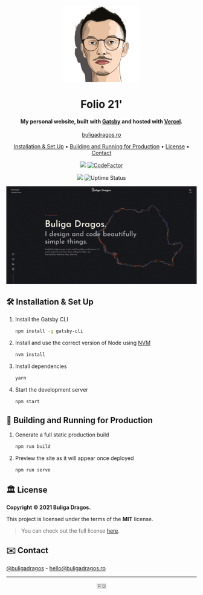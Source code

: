 <div align="center">
  <img alt="Logo" src="https://raw.githubusercontent.com/buligadragos/portfolio/main/src/images/favicon.png" width="200" />
</div>
<h1 align="center">
  Folio 21'
</h1>
<h4 align="center">
  My personal website, built with <a href="https://www.gatsbyjs.org" target="_blank">Gatsby</a> and hosted with <a href="https://vercel.com" target="_blank">Vercel</a>.
</h4>
<p align="center">
  <a href="https://buligadragos.ro">buligadragos.ro</a>
</p>

<p align="center">
  <a href="#-installation--set-up">Installation & Set Up</a> •
  <a href="#-building-and-running-for-production">Building and Running for Production</a> •
  <a href="#-license">License</a> •
  <a href="#-contact">Contact</a>
</p>

<p align="center">
<a href="https://www.codacy.com/gh/buligadragos/portfolio/dashboard?utm_source=github.com&amp;utm_medium=referral&amp;utm_content=buligadragos/portfolio&amp;utm_campaign=Badge_Grade"><img src="https://app.codacy.com/project/badge/Grade/39b01ddab5794a2d83c774f1e9d3a92f"/></a>    <a href="https://www.codefactor.io/repository/github/buligadragos/portfolio"><img src="https://www.codefactor.io/repository/github/buligadragos/portfolio/badge" alt="CodeFactor" /></a>
</p>
<p align="center">
    <img src="https://therealsujitk-vercel-badge.vercel.app/?app=portfolio-buligadragos&style=flat-square" />
    <img src="https://img.shields.io/uptimerobot/ratio/7/m788254236-9fa9197c1447330a954771be?style=flat-square" alt="Uptime Status" />
</p>


![demo](https://github.com/buligadragos/portfolio/blob/main/static/og.png?raw=true)

## 🛠 Installation & Set Up

1. Install the Gatsby CLI

   ```sh
   npm install -g gatsby-cli
   ```

2. Install and use the correct version of Node using [NVM](https://github.com/nvm-sh/nvm)

   ```sh
   nvm install
   ```

3. Install dependencies

   ```sh
   yarn
   ```

4. Start the development server

   ```sh
   npm start
   ```

## 🚀 Building and Running for Production

1. Generate a full static production build

   ```sh
   npm run build
   ```

1. Preview the site as it will appear once deployed

   ```sh
   npm run serve
   ```

## 🏛 License

**Copyright © 2021 Buliga Dragos.**

This project is licensed under the terms of the **MIT** license.

> You can check out the full license [here](https://github.com/buligadragos/portfolio/blob/main/LICENSE).

## ✉️ Contact

[@buligadragos](https://www.instagram.com/buliga.dragos) - hello@buligadragos.ro

---

<p align="center">
🇷🇴
</p>
